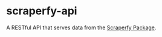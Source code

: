 # scraperfy-api
A RESTful API that serves data from the [Scraperfy Package](https://github.com/fredericoqueiroz/scraperfy).
